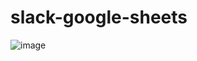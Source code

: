 # slack-google-sheets

![image](https://user-images.githubusercontent.com/79430200/127486201-f190d4cd-e7c3-47a5-8e67-991286c12055.png)
